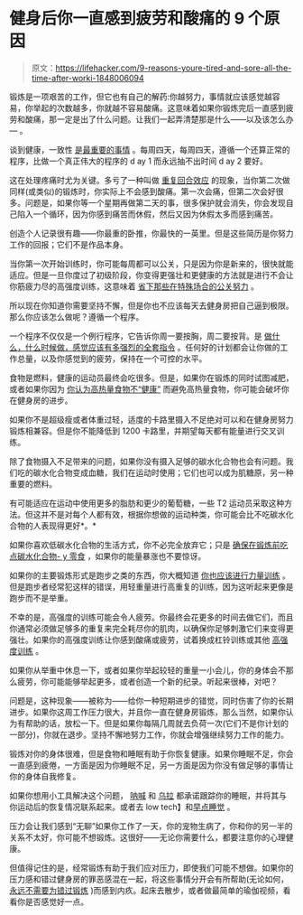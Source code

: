 # 健身后你一直感到疲劳和酸痛的 9 个原因

> 原文：<https://lifehacker.com/9-reasons-youre-tired-and-sore-all-the-time-after-worki-1848006094>

锻炼是一项艰苦的工作，但它也有自己的解药:你越努力，事情就应该感觉越容易，你举起的次数越多，你就越不容易酸痛。这意味着如果你锻炼完后一直感到疲劳和酸痛，那一定是出了什么问题。让我们一起弄清楚那是什么——以及该怎么办— 。

谈到健康，一致性 [是最重要的事情](https://lifehacker.com/consistency-is-the-solution-to-most-of-your-fitness-pro-1845417358) 。每周四天，每周四天，遵循一个还算正常的程序，比做一个真正伟大的程序的 d ay 1 而永远抽不出时间 d ay 2 要好。

这在处理疼痛时尤为关键。多亏了一种叫做 [重复回合效应](https://lifehacker.com/how-to-not-be-sore-all-the-time-1846400202) 的现象，当你第二次做同样(或类似)的锻炼时，你实际上不会感到酸痛。第一次会痛，但第二次会好很多。问题是，如果你等一个星期再做第二天的事，很多保护就会消失，你会发现自己陷入一个循环，因为你感到痛苦而休假，然后又因为休假太多而感到痛苦。

创造个人记录很有趣——你最重的卧推，你最快的一英里。但是这些简历是你努力工作的回报；它们不是作品本身。

当你第一次开始训练时，你可能每周都可以公关，只是因为你是新来的，很快就能适应。但是一旦你度过了初级阶段，你变得更强壮和更健康的方法就是进行不会让你筋疲力尽的高强度训练，这意味着 [省下那些在特殊场合的公关努力](https://lifehacker.com/when-can-you-expect-a-personal-record-in-the-gym-1846765539) 。

所以现在你知道你需要坚持不懈，但是你也不应该每天去健身房把自己逼到极限。那么你应该怎么做呢？遵循一个程序。

一个程序不仅仅是一个例行程序，它告诉你周一要按胸，周二要按背。是 [做什么，什么时候做，感觉应该有多强烈的全套指令](https://lifehacker.com/why-you-need-a-lifting-program-1847476779) 。任何好的计划都会让你做的工作总量，以及你感觉到的疲劳，保持在一个可控的水平。

食物是燃料，健康的运动员最终会吃很多。但是，如果你在锻炼的同时试图减肥，或者如果你因为 [你认为高热量食物不“健康”](https://lifehacker.com/healthy-eating-is-not-the-same-as-dieting-1847957005) 而避免高热量食物，你可能会破坏你在健身房的进步。

如果你不是超级瘦或者体重过轻，适度的卡路里摄入不足绝对可以和在健身房努力锻炼相兼容。但是你不能降低到 1200 卡路里，并期望每天都有能量进行交叉训练。

除了食物摄入不足带来的问题，如果你没有摄入足够的碳水化合物也会有问题。我们吃的碳水化合物变成血糖，我们在运动时使用；它们也可以成为肌糖原，另一种重要的燃料。

有可能适应在运动中使用更多的脂肪和更少的葡萄糖，一些 T2 运动员采取这种方法。但这并不是对每个人都有效，根据你想做的运动种类，你可能会比不吃碳水化合物的人表现得更好*。*

如果你喜欢低碳水化合物的生活方式，你不必完全放弃它；只是 [确保在锻炼前吃点碳水化合物- y 零食](https://lifehacker.com/what-to-eat-before-a-morning-workout-1846642881) ，如果你的能量暴涨也不要惊讶。

如果你的主要锻炼形式是跑步之类的东西，你大概知道 [你也应该进行力量训练](https://lifehacker.com/how-runners-can-begin-strength-training-1846954615) 。但是跑步者经常犯这样的错误，用轻重量进行高重复的训练，因为这听起来更像是跑步而不是举重。

不幸的是，高强度的训练可能会令人疲劳。你最终会花更多的时间去做它们，而且你通常必须做足够多的重复来完全耗尽你的肌肉，以确保你足够刺激它们来变得更强壮。如果你的高强度训练让你感到酸痛或疲劳，试着换成杠铃训练或其他 [高强度训练](https://lifehacker.com/what-does-it-mean-to-lift-heavy-1846309501) 。

如果你从举重中休息一下，或者如果你举起较轻的重量一小会儿，你的身体会不那么疲劳，你可能能够举起更多，或者创造一个新的纪录。听起来很棒，对吧？

问题是，这种现象——被称为——给你一种短期进步的错觉，同时伤害了你的长期进步。如果你这周工作压力很大，并且你一直在健身房锻炼，那么当然，如果你认为有帮助的话，放松一下。但是如果你每隔几周就去负荷一次(它们不是你计划的一部分)，你就在退步。坚持不懈地努力工作，你就会增强继续努力工作的能力。

锻炼对你的身体很难，但是食物和睡眠有助于你恢复健康。如果你睡眠不足，你会一直感到疲倦，一方面是因为你睡眠不足，另一方面是因为你没有做足够的事情让你的身体自我修复。

如果你想用小工具解决这个问题， [呐喊](https://lifehacker.com/what-its-like-to-track-your-recovery-with-the-whoop-str-1846208997) 和 [乌拉](https://lifehacker.com/what-its-like-to-track-your-recovery-with-the-oura-ring-1846144304) 都承诺跟踪你的睡眠，并将其与你运动后的恢复情况联系起来。或者去 low tech】和[早点睡觉](https://lifehacker.com/how-to-reboot-your-sleep-cycle-5548150) 。

压力会让我们感到“无聊”如果你工作了一天，你的宠物生病了，你和你的另一半的关系不太好，你可能不想锻炼。这很好——无论你需要什么，都要注意你的心理健康。

但值得记住的是，经常锻炼有助于我们应对压力，即使我们可能不想做。如果你的压力感和错过健身房的罪恶感混在一起，将这些事情分开会有所帮助(无论如何，[永远不需要为错过锻炼](https://lifehacker.com/why-you-shouldnt-feel-guilty-about-skipping-a-day-of-ex-1847410197) )而感到内疚。起床去散步，或者做最简单的瑜伽视频，看看你是否感觉好一点。